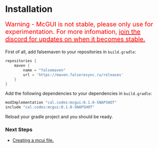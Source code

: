 # Installation

<p style="font-size: 20px; color: red;">Warning - McGUI is not stable, please only use for experimentation. For more infomation, <a style=" color: red;" href="">join the discord for updates on when it becomes stable.</a></p>

First of all, add falsemaven to your repositories in `build.gradle`:

```groovy
repositories {
    maven {
        name = "falsemaven"
        url = 'https://maven.falseresync.ru/releases'
    }
}
```

Add the following dependencies to your dependencies in `build.gradle`:

```groovy
modImplementation "cal.codes:mcgui:0.1.0-SNAPSHOT"
include "cal.codes:mcgui:0.1.0-SNAPSHOT"
```

Reload your gradle project and you should be ready.

### Next Steps

- [Creating a mcui file.](/gs/createfile.md)


